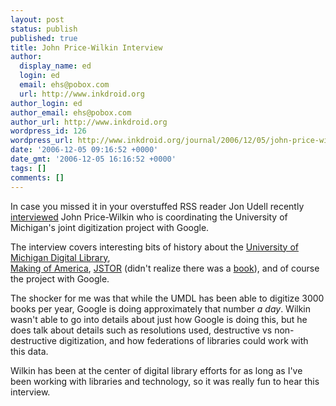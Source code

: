 ```yaml
---
layout: post
status: publish
published: true
title: John Price-Wilkin Interview
author:
  display_name: ed
  login: ed
  email: ehs@pobox.com
  url: http://www.inkdroid.org
author_login: ed
author_email: ehs@pobox.com
author_url: http://www.inkdroid.org
wordpress_id: 126
wordpress_url: http://www.inkdroid.org/journal/2006/12/05/john-price-wilkin-interview/
date: '2006-12-05 09:16:52 +0000'
date_gmt: '2006-12-05 16:16:52 +0000'
tags: []
comments: []
---
```


<p>In case you missed it in your overstuffed RSS reader Jon Udell recently <a href="http://weblog.infoworld.com/udell/2006/12/01.html#a1570">interviewed</a> John Price-Wilkin who is coordinating the University of Michigan's joint digitization project with Google.</p>
<p>The interview covers interesting bits of history about the <a href="http://web.archive.org/web/20090401160917/http://www.si.umich.edu:80/UMDL/">University of Michigan Digital Library</a>,<br />
<a href="http://moa.umdl.umich.edu">Making of America</a>, <a href="http://www.jstor.org/">JSTOR</a> (didn't realize there was a <a href="http://www.amazon.com/JSTOR-History-Roger-C-Schonfeld/dp/0691115311/">book</a>), and of course the project with Google.</p>
<p>The shocker for me was that while the UMDL has been able to digitize 3000 books per year, Google is doing approximately that number <em>a day</em>. Wilkin wasn't able to go into details about just how Google is doing this, but he does talk about details such as resolutions used, destructive vs non-destructive digitization, and how federations of libraries could work with this data.</p>
<p>Wilkin has been at the center of digital library efforts for as long as I've been working with libraries and technology, so it was really fun to hear this interview.</p>

